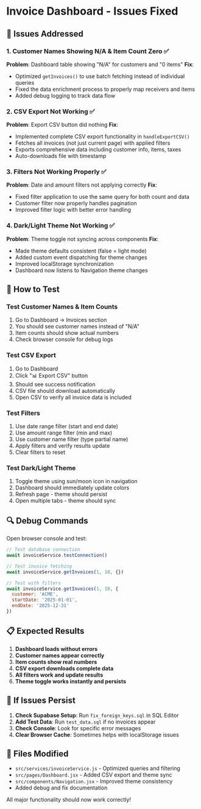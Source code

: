 # Invoice Dashboard - Issues Fixed

## 🔧 Issues Addressed

### 1. Customer Names Showing N/A & Item Count Zero ✅
**Problem**: Dashboard table showing "N/A" for customers and "0 items" 
**Fix**: 
- Optimized `getInvoices()` to use batch fetching instead of individual queries
- Fixed the data enrichment process to properly map receivers and items
- Added debug logging to track data flow

### 2. CSV Export Not Working ✅
**Problem**: Export CSV button did nothing
**Fix**: 
- Implemented complete CSV export functionality in `handleExportCSV()`
- Fetches all invoices (not just current page) with applied filters
- Exports comprehensive data including customer info, items, taxes
- Auto-downloads file with timestamp

### 3. Filters Not Working Properly ✅
**Problem**: Date and amount filters not applying correctly
**Fix**: 
- Fixed filter application to use the same query for both count and data
- Customer filter now properly handles pagination
- Improved filter logic with better error handling

### 4. Dark/Light Theme Not Working ✅
**Problem**: Theme toggle not syncing across components
**Fix**: 
- Made theme defaults consistent (false = light mode)
- Added custom event dispatching for theme changes
- Improved localStorage synchronization
- Dashboard now listens to Navigation theme changes

## 🧪 How to Test

### Test Customer Names & Item Counts
1. Go to Dashboard → Invoices section
2. You should see customer names instead of "N/A"
3. Item counts should show actual numbers
4. Check browser console for debug logs

### Test CSV Export
1. Go to Dashboard
2. Click "📊 Export CSV" button
3. Should see success notification
4. CSV file should download automatically
5. Open CSV to verify all invoice data is included

### Test Filters
1. Use date range filter (start and end date)
2. Use amount range filter (min and max)
3. Use customer name filter (type partial name)
4. Apply filters and verify results update
5. Clear filters to reset

### Test Dark/Light Theme
1. Toggle theme using sun/moon icon in navigation
2. Dashboard should immediately update colors
3. Refresh page - theme should persist
4. Open multiple tabs - theme should sync

## 🔍 Debug Commands

Open browser console and test:

```javascript
// Test database connection
await invoiceService.testConnection()

// Test invoice fetching
await invoiceService.getInvoices(1, 10, {})

// Test with filters
await invoiceService.getInvoices(1, 10, {
  customer: 'ACME',
  startDate: '2025-01-01',
  endDate: '2025-12-31'
})
```

## 📋 Expected Results

1. **Dashboard loads without errors**
2. **Customer names appear correctly**
3. **Item counts show real numbers**
4. **CSV export downloads complete data**
5. **All filters work and update results**
6. **Theme toggle works instantly and persists**

## 🚨 If Issues Persist

1. **Check Supabase Setup**: Run `fix_foreign_keys.sql` in SQL Editor
2. **Add Test Data**: Run `test_data.sql` if no invoices appear
3. **Check Console**: Look for specific error messages
4. **Clear Browser Cache**: Sometimes helps with localStorage issues

## 📁 Files Modified

- `src/services/invoiceService.js` - Optimized queries and filtering
- `src/pages/Dashboard.jsx` - Added CSV export and theme sync
- `src/components/Navigation.jsx` - Improved theme consistency
- Added debug and fix documentation

All major functionality should now work correctly!
